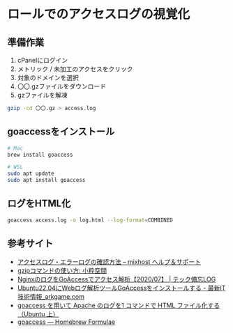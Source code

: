 # ロールでのアクセスログの視覚化

## 準備作業
1. cPanelにログイン
1. メトリック / 未加工のアクセスをクリック
1. 対象のドメインを選択
1. 〇〇.gzファイルをダウンロード
1. gzファイルを解凍
```bash
gzip -cd 〇〇.gz > access.log
```

## goaccessをインストール
```bash
# Mac
brew install goaccess

# WSL
sudo apt update
sudo apt install goaccess
```

## ログをHTML化
```bash
goaccess access.log -o log.html --log-format=COMBINED
```

## 参考サイト
- [アクセスログ・エラーログの確認方法 – mixhost ヘルプ＆サポート](https://help.mixhost.jp/hc/ja/articles/4407888551193-%E3%82%A2%E3%82%AF%E3%82%BB%E3%82%B9%E3%83%AD%E3%82%B0-%E3%82%A8%E3%83%A9%E3%83%BC%E3%83%AD%E3%82%B0%E3%81%AE%E7%A2%BA%E8%AA%8D%E6%96%B9%E6%B3%95)
- [gzipコマンドの使い方: 小粋空間](https://www.koikikukan.com/archives/2012/06/01-235555.php#:~:text=%E3%81%82%E3%82%8B%E3%83%87%E3%82%A3%E3%83%AC%E3%82%AF%E3%83%88%E3%83%AA%E9%85%8D%E4%B8%8B%E3%81%AB%E3%81%82%E3%82%8B,%E5%90%8D%E3%82%92%E6%8C%87%E5%AE%9A%E3%81%97%E3%81%BE%E3%81%99%E3%80%82)
- [NginxのログをGoAccessでアクセス解析【2020/07】 | テック備忘LOG](https://yuki-yamashita.site/blog/post/nginx-goaccess/)
- [Ubuntu22.04にWebログ解析ツールGoAccessをインストールする - 最新IT技術情報_arkgame.com](https://arkgame.com/2022/10/08/post-313665/)
- [goaccess を用いて Apache のログを1 コマンドで HTML ファイル化する（Ubuntu 上）](https://www.kkaneko.jp/tools/server/goaccess.html)
- [goaccess — Homebrew Formulae](https://formulae.brew.sh/formula/goaccess)